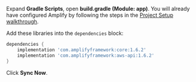 Expand **Gradle Scripts**, open **build.gradle (Module: app)**. You will already have configured Amplify by following the steps in the [Project Setup walkthrough](~/lib/project-setup/create-application.md).

Add these libraries into the `dependencies` block:
```groovy
dependencies {
    implementation 'com.amplifyframework:core:1.6.2'
    implementation 'com.amplifyframework:aws-api:1.6.2'
}
```

Click **Sync Now**.
